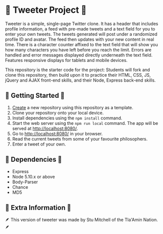 # 🐣 Tweeter Project 🐣

Tweeter is a simple, single-page Twitter clone. It has a header that includes profile information, a feed with pre-made tweets and a text field for you to enter your own tweets. The tweets generated will post under a randomized profile ID and avatar. The feed then updates with your new content in real time. There is a character counter affixed to the text field that will show you how many characters you have left before you reach the limit. Errors are handled and error messages displayed directly underneath the text field. Features responsive displays for tablets and mobile devices.

This repository is the starter code for the project: Students will fork and clone this repository, then build upon it to practice their HTML, CSS, JS, jQuery and AJAX front-end skills, and their Node, Express back-end skills.

## 🐣 Getting Started 🐣

1. [Create](https://docs.github.com/en/repositories/creating-and-managing-repositories/creating-a-repository-from-a-template) a new repository using this repository as a template.
2. Clone your repository onto your local device.
3. Install dependencies using the `npm install` command.
3. Start the web server using the `npm run local` command. The app will be served at <http://localhost:8080/>.
4. Go to <http://localhost:8080/> in your browser.
6. Read the current tweets from some of your favourite philosophers.
7. Enter a tweet of your own.

## 🐣 Dependencies 🐣

- Express
- Node 5.10.x or above
- Body-Parser
- Chance
- MD5

## 🐣 Extra Information 🐣

🪶 This version of tweeter was made by Stu Mitchell of the Tla'Amin Nation. 🪶
